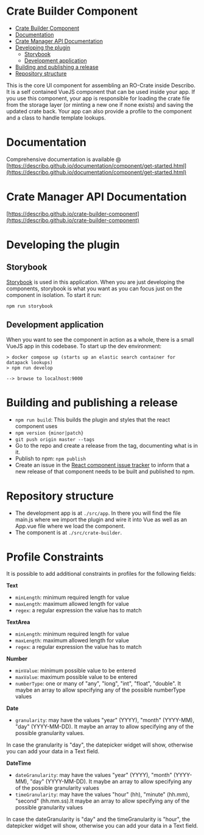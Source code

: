 # Crate Builder Component

- [Crate Builder Component](#crate-builder-component)
- [Documentation](#documentation)
- [Crate Manager API Documentation](#crate-manager-api-documentation)
- [Developing the plugin](#developing-the-plugin)
  - [Storybook](#storybook)
  - [Development application](#development-application)
- [Building and publishing a release](#building-and-publishing-a-release)
- [Repository structure](#repository-structure)

This is the core UI component for assembling an RO-Crate inside Describo. It is a self contained
VueJS component that can be used inside your app. If you use this component, your app is responsible
for loading the crate file from the storage layer (or minting a new one if none exists) and saving
the updated crate back. Your app can also provide a profile to the component and a class to handle
template lookups.

# Documentation

Comprehensive documentation is available @
[https://describo.github.io/documentation/component/get-started.html](https://describo.github.io/documentation/component/get-started.html)

# Crate Manager API Documentation

[https://describo.github.io/crate-builder-component](https://describo.github.io/crate-builder-component)

# Developing the plugin

## Storybook

[Storybook](storybook.js.org/) is used in this application. When you are just developing the
components, storybook is what you want as you can focus just on the component in isolation. To start
it run:

```
npm run storybook
```

## Development application

When you want to see the component in action as a whole, there is a small VueJS app in this
codebase. To start up the dev environment:

```
> docker compose up (starts up an elastic search container for datapack lookups)
> npm run develop

--> browse to localhost:9000
```

# Building and publishing a release

-   `npm run build`: This builds the plugin and styles that the react component uses
-   `npm version {minor|patch}`
-   `git push origin master --tags`
-   Go to the repo and create a release from the tag, documenting what is in it.
-   Publish to npm: `npm publish`
-   Create an issue in the
    [React component issue tracker](https://github.com/describo/crate-builder-component-react/issues)
    to inform that a new release of that component needs to be built and published to npm.

# Repository structure

-   The development app is at `./src/app`. In there you will find the file main.js where we import
    the plugin and wire it into Vue as well as an App.vue file where we load the component.
-   The component is at `./src/crate-builder`.


# Profile Constraints

It is possible to add additional constraints in profiles for the following fields:

**Text**
* `minLength`: minimum required length for value 
* `maxLength`: maximum allowed length for value
* `regex`: a regular expression the value has to match

**TextArea**
* `minLength`: minimum required length for value 
* `maxLength`: maximum allowed length for value
* `regex`: a regular expression the value has to match

**Number**
* `minValue`: minimum possible value to be entered
* `maxValue`: maximum possible value to be entered
* `numberType`: one or many of "any", "long", "int", "float", "double". It maybe an array to allow specifying any of the possible numberType values

**Date**
* `granularity`: may have the values "year" (YYYY), "month" (YYYY-MM), "day" (YYYY-MM-DD). It maybe an array to allow specifying any of the possible granularity values.

In case the granularity is "day", the datepicker widget will show, otherwise you can add your data in a Text field.

**DateTime**
* `dateGranularity`: may have the values "year" (YYYY), "month" (YYYY-MM), "day" (YYYY-MM-DD). It maybe an array to allow specifying any of the possible granularity values
* `timeGranularity`: may have the values "hour" (hh), "minute" (hh.mm), "second" (hh.mm.ss).It maybe an array to allow specifying any of the possible granularity values

In case the dateGranularity is "day" and the timeGranularity is "hour", the datepicker widget will show, otherwise you can add your data in a Text field.